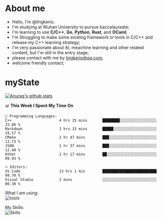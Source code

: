 # About me

- Hello, I'm @lingkerio; 
- I'm studying at Wuhan University to pursue baccalaureate;
- I'm learning to use **C/C++**, **Go**, **Python**, **Rust**, and **OCaml**;
- I'm Struggling to make some existing framework or tools in C/C++ and release my C++ learning strategy;
- I'm very passionate about AI, meachine learning and other related content, but I'm still in the entry stage;
- please contact with me by lingkerio@qq.com;
- welcome friendly contact;


# myState
[![Anurag's github stats](https://github-readme-stats.vercel.app/api?username=lingkerio&count_private=true&show_icons=true&theme=radical "![Anurag's github stats")](https://github.com/anuraghazra/github-readme-stats)

<!--[![Top Langs](https://github-readme-stats.vercel.app/api/top-langs/?username=lingkerio&layout=compact)](https://github.com/anuraghazra/github-readme-stats)-->

<!--START_SECTION:waka-->
📊 **This Week I Spent My Time On** 

```text
💬 Programming Languages: 
C++                      4 hrs 25 mins       ████████░░░░░░░░░░░░░░░░░   33.86 % 
Markdown                 2 hrs 33 mins       █████░░░░░░░░░░░░░░░░░░░░   19.57 % 
CMake                    1 hr 47 mins        ███░░░░░░░░░░░░░░░░░░░░░░   13.73 % 
JSON                     1 hr 37 mins        ███░░░░░░░░░░░░░░░░░░░░░░   12.40 % 
Other                    1 hr 17 mins        ██░░░░░░░░░░░░░░░░░░░░░░░   09.93 % 

🔥 Editors: 
VS Code                  13 hrs 1 min        █████████████████████████   99.70 % 
Visual Studio            2 mins              ░░░░░░░░░░░░░░░░░░░░░░░░░   00.30 % 
```


<!--END_SECTION:waka-->

What I am using:  
![tools](https://skillicons.dev/icons?i=discord,twitter,gitlab,git,github,neovim,vim,md,matlab,stackoverflow,visualstudio,vscode)  


My Skills:  
![Skills](https://skillicons.dev/icons?i=bash,c,cpp,cmake,ocaml,docker,latex,go,html,v,codepen,java,linux,powershell,py,qt,regex,rust,php)  
